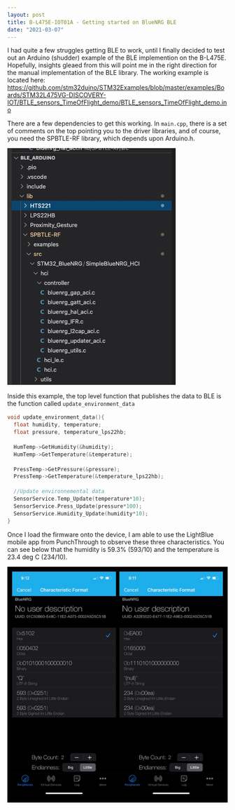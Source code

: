 ```yaml
---
layout: post
title: B-L475E-IOT01A - Getting started on BlueNRG BLE
date: "2021-03-07"
---
```


I had quite a few struggles getting BLE to work, until I finally decided to test out an Arduino (shudder) example of the BLE implemention on the B-L475E. Hopefully, insights gleaed from this will point me in the right direction for the manual implementation of the BLE library. The working example is located here: https://github.com/stm32duino/STM32Examples/blob/master/examples/Boards/STM32L475VG-DISCOVERY-IOT/BTLE_sensors_TimeOfFlight_demo/BTLE_sensors_TimeOfFlight_demo.ino

There are a few dependencies to get this working. In `main.cpp`, there is a set of comments on the top pointing you to the driver libraries, and of course, you need the SPBTLE-RF library, which depends upon Arduino.h.

![SPBTLE-lib](https://raw.githubusercontent.com/simjxu/simjxu.github.io/gh-pages/img/SPBTLE-RF_lib.jpg)

Inside this example, the top level function that publishes the data to BLE is the function called  `update_environment_data`

```cpp
void update_environment_data(){
  float humidity, temperature;
  float pressure, temperature_lps22hb;

  HumTemp->GetHumidity(&humidity);
  HumTemp->GetTemperature(&temperature);

  PressTemp->GetPressure(&pressure);
  PressTemp->GetTemperature(&temperature_lps22hb);

  //Update environnemental data
  SensorService.Temp_Update(temperature*10);
  SensorService.Press_Update(pressure*100);
  SensorService.Humidity_Update(humidity*10);
}
```

Once I load the firmware onto the device, I am able to use the LightBlue mobile app from PunchThrough to observe these three characteristics. You can see below that the humidity is 59.3% (593/10) and the temperature is 23.4 deg C (234/10).

![temp-humid-ble](https://raw.githubusercontent.com/simjxu/simjxu.github.io/gh-pages/img/lightblue_att.jpg)

